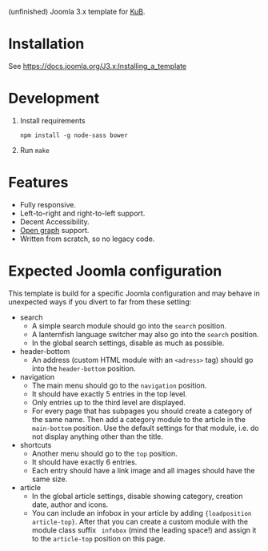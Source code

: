 (unfinished) Joomla 3.x template for [KuB](http://kub-berlin.org).

# Installation

See https://docs.joomla.org/J3.x:Installing_a_template

# Development

1.  Install requirements

        npm install -g node-sass bower

2.  Run `make`

# Features

-   Fully responsive.
-   Left-to-right and right-to-left support.
-   Decent Accessibility.
-   [Open graph](http://ogp.me) support.
-   Written from scratch, so no legacy code.

# Expected Joomla configuration

This template is build for a specific Joomla configuration and may behave in
unexpected ways if you divert to far from these setting:

-   search
    -   A simple search module should go into the `search` position.
    -   A lanternfish language switcher may also go into the `search` position.
    -   In the global search settings, disable as much as possible.
-   header-bottom
    -   An address (custom HTML module with an `<adress>` tag) should go into
        the `header-bottom` position.
-   navigation
    -   The main menu should go to the `navigation` position.
    -   It should have exactly 5 entries in the top level.
    -   Only entries up to the third level are displayed.
    -   For every page that has subpages you should create a category of the
        same name. Then add a category module to the article in the
        `main-bottom` position. Use the default settings for that module, i.e.
        do not display anything other than the title.
-   shortcuts
    -   Another menu should go to the `top` position.
    -   It should have exactly 6 entries.
    -   Each entry should have a link image and all images should have the same
        size.
-   article
    -   In the global article settings, disable showing category, creation date,
        author and icons.
    -   You can include an infobox in your article by adding `{loadposition
        article-top}`. After that you can create a custom module with the module
        class suffix ` infobox` (mind the leading space!) and assign it to the
        `article-top` position on this page.
